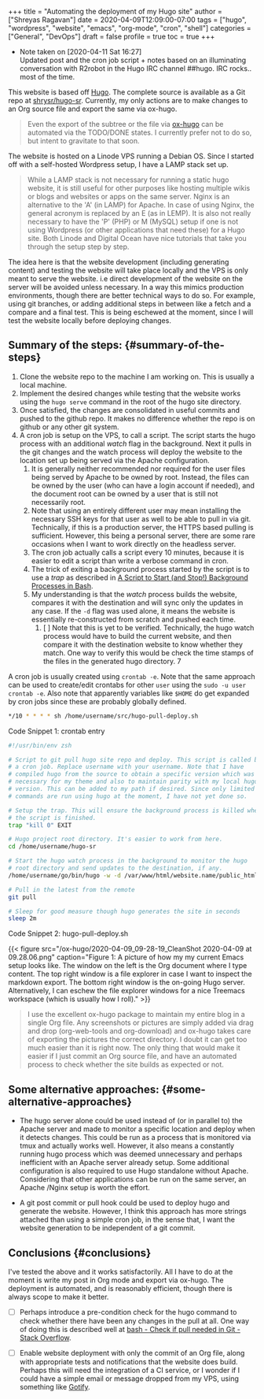 +++
title = "Automating the deployment of my Hugo site"
author = ["Shreyas Ragavan"]
date = 2020-04-09T12:09:00-07:00
tags = ["hugo", "wordpress", "website", "emacs", "org-mode", "cron", "shell"]
categories = ["General", "DevOps"]
draft = false
profile = true
toc = true
+++

-   Note taken on <span class="timestamp-wrapper"><span class="timestamp">[2020-04-11 Sat 16:27] </span></span> <br />
    Updated post and the cron job script + notes based on an illuminating
    conversation with R2robot in the Hugo IRC channel ##hugo. IRC
    rocks.. most of the time.

This website is based off [Hugo](https://gohugo.io). The complete source is available as a
Git repo at [shrysr/hugo-sr](https://github.com/shrysr/hugo-sr). Currently, my only actions are to make
changes to an Org source file and export the same via ox-hugo.

> Even the export of the subtree or the file via [ox-hugo](https://ox-hugo.scripter.co/) can be automated
> via the TODO/DONE states. I currently prefer not to do so, but intent to
> gravitate to that soon.

The website is hosted on a Linode VPS running a Debian OS. Since I started
off with a self-hosted Wordpress setup, I have a LAMP stack set
up.

> While a LAMP stack is not necessary for running a static hugo website,
> it is still useful for other purposes like hosting multiple wikis or
> blogs and websites or apps on the same server. Nginx is an alternative
> to the 'A' (in LAMP) for Apache. In case of using Nginx, the general
> acronym is replaced by an E (as in LEMP). It is also not really
> necessary to have the 'P' (PHP) or M (MySQL) setup if one is not using
> Wordpress (or other applications that need these) for a Hugo site. Both
> Linode and Digital Ocean have nice tutorials that take you through the
> setup step by step.

The idea here is that the website development (including generating
content) and testing the website will take place locally and the VPS is
only meant to serve the website. i.e direct development of the website
on the server will be avoided unless necessary. In a way this mimics
production environments, though there are better technical ways to do
so.  For example, using git branches, or adding additional steps in
between like a fetch and a compare and a final test. This is being
eschewed at the moment, since I will test the website locally before
deploying changes.


## Summary of the steps: {#summary-of-the-steps}

1.  Clone the website repo to the machine I am working on. This is
    usually a local machine.
2.  Implement the desired changes while testing that the website works
    using the `hugo serve` command in the root of the hugo site
    directory.
3.  Once satisfied, the changes are consolidated in useful commits and
    pushed to the github repo. It makes no difference whether the repo is
    on github or any other git system.
4.  A cron job is setup on the VPS, to call a script. The script starts
    the hugo process with an additional _watch_ flag in the
    background. Next it pulls in the git changes and the watch process
    will deploy the website to the location set up being served via the
    Apache configuration.
    1.  It is generally neither recommended nor required for the user
        files being served by Apache to be owned by root. Instead, the
        files can be owned by the user (who can have a login account if
        needed), and the document root can be owned by a user that is
        still not necessarily root.
    2.  Note that using an entirely different user may mean installing the
        necessary SSH keys for that user as well to be able to pull in via
        git. Technically, if this is a production server, the HTTPS based
        pulling is sufficient. However, this being a personal server,
        there are some rare occasions when I want to work directly on the
        headless server.
    3.  The cron job actually calls a script every 10 minutes, because it
        is easier to edit a script than write a verbose command in cron.
    4.  The trick of exiting a background process started by the script is
        to use a _trap_ as described in [A Script to Start (and Stop!)
        Background Processes in Bash](https://spin.atomicobject.com/2017/08/24/start-stop-bash-background-process/,).
    5.  My understanding is that the _watch_ process builds the website,
        compares it with the destination and will sync only the updates in
        any case. If the `-d` flag was used alone, it means the website is
        essentially re-constructed from scratch and pushed each time.
        1.  [ ] Note that this is yet to be verified. Technically, the hugo
            watch process would have to build the current website, and then
            compare it with the destination website to know whether they
            match. One way to verify this would be check the time stamps of
            the files in the generated hugo directory. 7

A cron job is usually created using `crontab -e`. Note that the same
approach can be used to create/edit crontabs for other `user` using the
`sudo -u user crontab -e`. Also note that apparently variables like
`$HOME` do get expanded by cron jobs since these are probably globally
defined.

```sh
*/10 * * * * sh /home/username/src/hugo-pull-deploy.sh
```

<div class="src-block-caption">
  <span class="src-block-number">Code Snippet 1</span>:
  crontab entry
</div>

```sh
#!/usr/bin/env zsh

# Script to git pull hugo site repo and deploy. This script is called by
# a cron job. Replace username with your username. Note that I have
# compiled hugo from the source to obtain a specific version which was
# necessary for my theme and also to maintain parity with my local hugo
# version. This can be added to my path if desired. Since only limited
# commands are run using hugo at the moment, I have not yet done so.

# Setup the trap. This will ensure the background process is killed when
# the script is finished.
trap "kill 0" EXIT

# Hugo project root directory. It's easier to work from here.
cd /home/username/hugo-sr

# Start the hugo watch process in the background to monitor the hugo
# root directory and send updates to the destination, if any.
/home/username/go/bin/hugo -w -d /var/www/html/website.name/public_html/ &

# Pull in the latest from the remote
git pull

# Sleep for good measure though hugo generates the site in seconds
sleep 2m

```

<div class="src-block-caption">
  <span class="src-block-number">Code Snippet 2</span>:
  hugo-pull-deploy.sh
</div>

{{< figure src="/ox-hugo/2020-04-09_09-28-19_CleanShot 2020-04-09 at 09.28.06.png" caption="Figure 1: A picture of how my my current Emacs setup looks like. The window on the left is the Org document where I type content. The top right window is a file explorer in case I want to inspect the markdown export. The bottom right window is the on-going Hugo server. Alternatively, I can eschew the file explorer windows for a nice Treemacs workspace (which is usually how I roll)." >}}

> I use the excellent ox-hugo package to maintain my entire blog in a
> single Org file. Any screenshots or pictures are simply added via drag
> and drop (org-web-tools and org-download) and ox-hugo takes care of
> exporting the pictures the correct directory. I doubt it can get too
> much easier than it is right now. The only thing that would make it
> easier if I just commit an Org source file, and have an automated
> process to check whether the site builds as expected or not.


## Some alternative approaches: {#some-alternative-approaches}

-   The hugo server alone could be used instead of (or in parallel to) the
    Apache server and made to monitor a specific location and deploy when
    it detects changes. This could be run as a process that is monitored
    via tmux and actually works well. However, it also means a constantly
    running hugo process which was deemed unnecessary and perhaps
    inefficient with an Apache server already setup. Some additional
    configuration is also required to use Hugo standalone without
    Apache. Considering that other applications can be run on the same
    server, an Apache /Nginx setup is worth the effort.

-   A git post commit or pull hook could be used to deploy hugo and
    generate the website. However, I think this approach has more strings
    attached than using a simple cron job, in the sense that, I want the
    website generation to be independent of a git commit.


## Conclusions {#conclusions}

I've tested the above and it works satisfactorily. All I have to do at
the moment is write my post in Org mode and export via ox-hugo. The
deployment is automated, and is reasonably efficient, though there is
always scope to make it better.

-   [ ] Perhaps introduce a pre-condition check for the hugo command to
    check whether there have been any changes in the pull at all. One way of
    doing this is described well at [bash - Check if pull needed in Git -
    Stack Overflow](https://stackoverflow.com/questions/3258243/check-if-pull-needed-in-git).

-   [ ] Enable website deployment with only the commit of an Org file,
    along with appropriate tests and notifications that the website does
    build. Perhaps this will need the integration of a CI service, or I
    wonder if I could have a simple email or message dropped from my VPS,
    using something like [Gotify](https://gotify.net/docs/).
